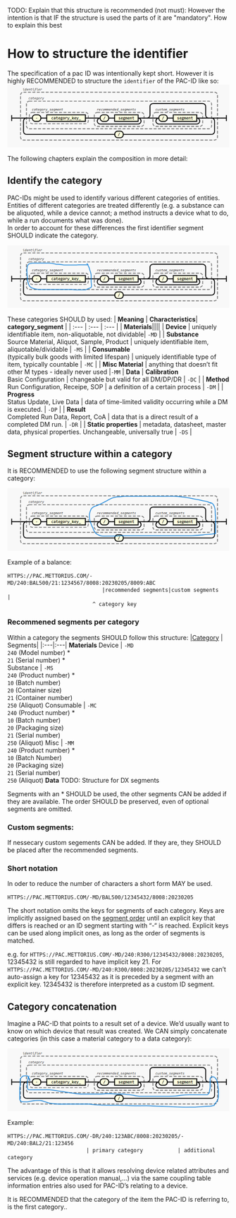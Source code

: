 
TODO: Explain that this structure is recommended (not must): However the intention is that IF the structure is used the parts of it are "mandatory".
How to explain this best

# How to structure the identifier 
The specification of a pac ID was intentionally kept short. However it is highly RECOMMENDED to structure the `identifier` of the PAC-ID like so:
![Segment groups](images/identifier_structure.png)


The following chapters explain the composition in more detail:

## Identify the category
PAC-IDs might be used to identify various different categories of entities. Entities of different categories are treated differently (e.g. a substance can be aliquoted, while a device cannot; a method instructs a device what to do, while a run documents what was done). <br>
In order to account for these differences the first identifier segment SHOULD indicate the category.

![Segment groups](images/identifier_structure_category-id.png)


These categories SHOULD by used:
| **Meaning** | **Characteristics**| **category_segment** |
| :--- | :--- | :--- |
| **Materials**||||
| **Device** | uniquely identifiable item, non-aliquotable, not dividable| `-MD` |
| **Substance** <br> Source Material, Aliquot, Sample, Product | uniquely identifiable item, aliquotable/dividable | `-MS` |
| **Consumable** <br> (typically bulk goods with limited lifespan) | uniquely identifiable type of item, typically countable | `-MC` |
| **Misc Material** | anything that doesn’t fit other M types - ideally never used |`-MM` |
**Data**
| **Calibration** <br> Basic Configuration | changeable but valid for all DM/DP/DR | `-DC` |
| **Method** <br> Run Configuration, Receipe, SOP | a definition of a certain process | `-DM` |
| **Progress** <br> Status Update, Live Data | data of time-limited validity occurring while a DM is executed. | `-DP` |
| **Result** <br> Completed Run Data, Report, CoA | data that is a direct result of a completed DM run. | `-DR` | 
| **Static properties** |  metadata, datasheet, master data, physical properties. Unchangeable, universally true | `-DS` |



## Segment structure within a category 
It is RECOMMENDED to use the following segment structure within a category:

![Segment groups](images/identifier_structure_category-segments.png)

Example of a balance:
```
HTTPS://PAC.METTORIUS.COM/-MD/240:BAL500/21:1234567/8008:20230205/8009:ABC
                              |recommended segments|custom segments       |
                           ^ category key
```



<!-- |[Category](#categories) | | | | | | |
|:---|:---|:---|:---|:---|:---|:---|
Device | `-MD` | `240` <br> (Model number) * | `21` <br> (Serial number) *|
Substance | `-MS` | `240` <br> (Product number) * | `10` <br> (Batch number) | `20` <br> (Container size) | `21` <br> (Container number) | `250` <br> (Aliquot)
Consumable | `-MC` | `240` <br> (Product number) * | `10` <br> (Batch number) | `20` <br> (Packaging size) | `21` <br> (Serial number) | `250` <br> (Aliquot)
Misc | `-MM` | `240` <br> (Product number) * | `10` <br> (Batch Number) | `20` <br> (Packaging size) | `21` <br> (Serial number) | `250` <br> (Aliquot) -->

### Recommened segments per category
Within a category the segments SHOULD follow this structure:
|[Category](#categories) | Segments|
|:---|:---|
**Materials**
Device | `-MD` <br>`240`  (Model number) * <br> `21`  (Serial number) *<br>
Substance | `-MS` <br> `240`  (Product number) * <br> `10`  (Batch number) <br> `20`  (Container size) <br> `21`  (Container number) <br> `250` (Aliquot)
Consumable | `-MC` <br> `240`  (Product number) * <br> `10` (Batch number) <br> `20` (Packaging size) <br> `21` (Serial number) <br> `250`  (Aliquot)
Misc | `-MM` <br> `240` (Product number) * <br> `10`  (Batch Number) <br> `20` (Packaging size) <br> `21` (Serial number) <br> `250` (Aliquot)
**Data**
TODO: Structure for DX segments

Segments with an * SHOULD be used, the other segments CAN be added if they are available. The order SHOULD be preserved, even of optional segments are omitted.


### Custom segments:
If nessecary custom segements CAN be added. If they are, they SHOULD be placed after the recommended segments.

### Short notation
In oder to reduce the number of characters a short form MAY be used. 

```
HTTPS://PAC.METTORIUS.COM/-MD/BAL500/12345432/8008:20230205
```

The short notation omits the keys for segments of each category. Keys are implicitly assigned based on the [segment order](#Best-practice-for-segment-structure-within-a-category) until an explicit key that differs is reached or an ID segment starting with “-“ is reached.
Explicit keys can be used along implicit ones, as long as the order of segments is matched.





e.g. for ``HTTPS://PAC.METTORIUS.COM/-MD/240:R300/12345432/8008:20230205``, 12345432 is still regarded to have implicit key 21. For ``HTTPS://PAC.METTORIUS.COM/-MD/240:R300/8008:20230205/12345432`` we can’t auto-assign a key for 12345432 as it is preceded by a segment with an explicit key. 12345432 is therefore interpreted as a custom ID segment.



## Category concatenation
Imagine a PAC-ID that points to a result set of a device. We’d usually want to know on which device that result was created. We CAN simply concatenate  categories (in this case a material category to a data category):

![Segment groups](images/identifier_structure_category-concatenation.png)

Example:
```
HTTPS://PAC.METTORIUS.COM/-DR/240:123ABC/8008:20230205/-MD/240:BAL2/21:123456
                         | primary category           | additional category
```

The advantage of this is that it allows resolving device related attributes and services (e.g. device operation manual,…) via the same coupling table information entries also used for PAC-ID’s relating to a device.

It is RECOMMENDED that the category of the item the PAC-ID is referring to, is the first category.. 


